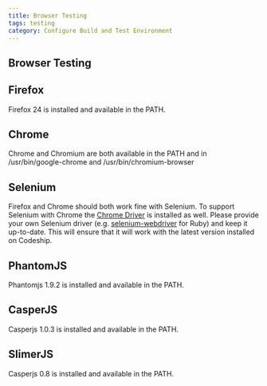 ```yaml
---
title: Browser Testing
tags: testing
category: Configure Build and Test Environment
---
```


## Browser Testing

## Firefox
Firefox 24 is installed and available in the PATH.

## Chrome
Chrome and Chromium are both available in the PATH and in /usr/bin/google-chrome and /usr/bin/chromium-browser

## Selenium
Firefox and Chrome should both work fine with Selenium. To support Selenium with Chrome the [Chrome Driver](https://code.google.com/p/selenium/wiki/ChromeDriver) is installed as well. Please provide your own Selenium driver (e.g. [selenium-webdriver](https://github.com/vertis/selenium-webdriver) for Ruby) and keep it up-to-date. This will ensure that it will work with the latest version installed on Codeship.

## PhantomJS
Phantomjs 1.9.2 is installed and available in the PATH.

## CasperJS
Casperjs 1.0.3 is installed and available in the PATH.

## SlimerJS
 Casperjs 0.8 is installed and available in the PATH.
